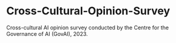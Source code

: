# Cross-Cultural-Opinion-Survey
Cross-cultural AI opinion survey conducted by the Centre for the Governance of AI (GovAI), 2023.
